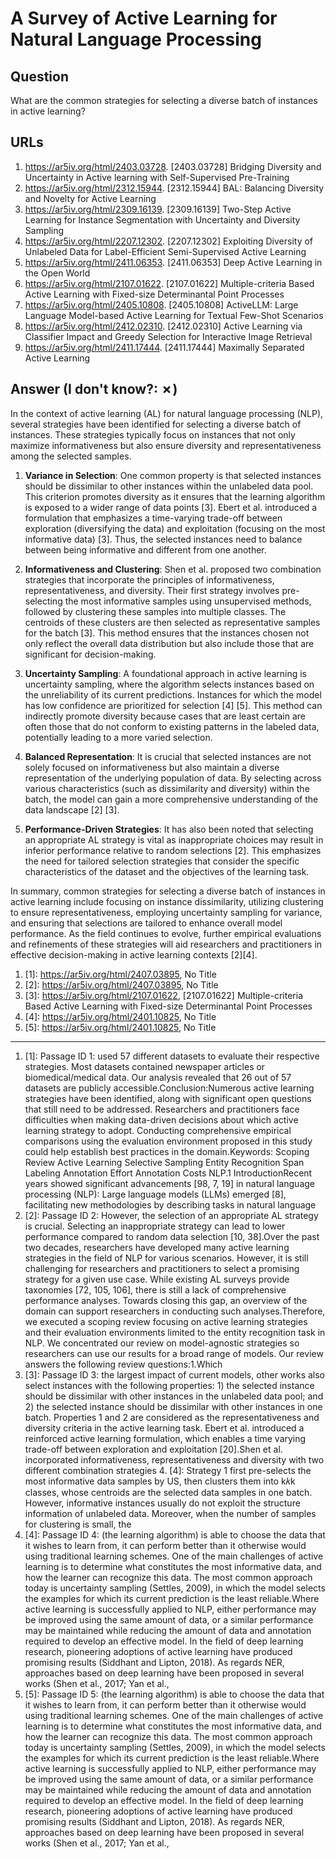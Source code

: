 # A Survey of Active Learning for Natural Language Processing

## Question

What are the common strategies for selecting a diverse batch of instances in active learning?

## URLs

1. https://ar5iv.org/html/2403.03728. [2403.03728] Bridging Diversity and Uncertainty in Active learning with Self-Supervised Pre-Training
2. https://ar5iv.org/html/2312.15944. [2312.15944] BAL: Balancing Diversity and Novelty for Active Learning
3. https://ar5iv.org/html/2309.16139. [2309.16139] Two-Step Active Learning for Instance Segmentation with Uncertainty and Diversity Sampling
4. https://ar5iv.org/html/2207.12302. [2207.12302] Exploiting Diversity of Unlabeled Data for Label-Efficient Semi-Supervised Active Learning
5. https://ar5iv.org/html/2411.06353. [2411.06353] Deep Active Learning in the Open World
6. https://ar5iv.org/html/2107.01622. [2107.01622] Multiple-criteria Based Active Learning with Fixed-size Determinantal Point Processes
7. https://ar5iv.org/html/2405.10808. [2405.10808] ActiveLLM: Large Language Model-based Active Learning for Textual Few-Shot Scenarios
8. https://ar5iv.org/html/2412.02310. [2412.02310] Active Learning via Classifier Impact and Greedy Selection for Interactive Image Retrieval
9. https://ar5iv.org/html/2411.17444. [2411.17444] Maximally Separated Active Learning

## Answer (I don't know?: ✗)

In the context of active learning (AL) for natural language processing (NLP), several strategies have been identified for selecting a diverse batch of instances. These strategies typically focus on instances that not only maximize informativeness but also ensure diversity and representativeness among the selected samples.

1. **Variance in Selection**: One common property is that selected instances should be dissimilar to other instances within the unlabeled data pool. This criterion promotes diversity as it ensures that the learning algorithm is exposed to a wider range of data points [3]. Ebert et al. introduced a formulation that emphasizes a time-varying trade-off between exploration (diversifying the data) and exploitation (focusing on the most informative data) [3]. Thus, the selected instances need to balance between being informative and different from one another.

2. **Informativeness and Clustering**: Shen et al. proposed two combination strategies that incorporate the principles of informativeness, representativeness, and diversity. Their first strategy involves pre-selecting the most informative samples using unsupervised methods, followed by clustering these samples into multiple classes. The centroids of these clusters are then selected as representative samples for the batch [3]. This method ensures that the instances chosen not only reflect the overall data distribution but also include those that are significant for decision-making.

3. **Uncertainty Sampling**: A foundational approach in active learning is uncertainty sampling, where the algorithm selects instances based on the unreliability of its current predictions. Instances for which the model has low confidence are prioritized for selection [4] [5]. This method can indirectly promote diversity because cases that are least certain are often those that do not conform to existing patterns in the labeled data, potentially leading to a more varied selection.

4. **Balanced Representation**: It is crucial that selected instances are not solely focused on informativeness but also maintain a diverse representation of the underlying population of data. By selecting across various characteristics (such as dissimilarity and diversity) within the batch, the model can gain a more comprehensive understanding of the data landscape [2] [3].

5. **Performance-Driven Strategies**: It has also been noted that selecting an appropriate AL strategy is vital as inappropriate choices may result in inferior performance relative to random selections [2]. This emphasizes the need for tailored selection strategies that consider the specific characteristics of the dataset and the objectives of the learning task.

In summary, common strategies for selecting a diverse batch of instances in active learning include focusing on instance dissimilarity, utilizing clustering to ensure representativeness, employing uncertainty sampling for variance, and ensuring that selections are tailored to enhance overall model performance. As the field continues to evolve, further empirical evaluations and refinements of these strategies will aid researchers and practitioners in effective decision-making in active learning contexts [2][4].

1. [1]:  https://ar5iv.org/html/2407.03895, No Title
2. [2]:  https://ar5iv.org/html/2407.03895, No Title
3. [3]:  https://ar5iv.org/html/2107.01622, [2107.01622] Multiple-criteria Based Active Learning with Fixed-size Determinantal Point Processes
4. [4]:  https://ar5iv.org/html/2401.10825, No Title
5. [5]:  https://ar5iv.org/html/2401.10825, No Title
---
1. [1]:  Passage ID 1: used 57 different datasets to evaluate their respective strategies. Most datasets contained newspaper articles or biomedical/medical data. Our analysis revealed that 26 out of 57 datasets are publicly accessible.Conclusion:Numerous active learning strategies have been identified, along with significant open questions that still need to be addressed. Researchers and practitioners face difficulties when making data-driven decisions about which active learning strategy to adopt. Conducting comprehensive empirical comparisons using the evaluation environment proposed in this study could help establish best practices in the domain.Keywords: Scoping Review Active Learning Selective Sampling Entity Recognition Span Labeling Annotation Effort Annotation Costs NLP.1 IntroductionRecent years showed significant advancements [98, 7, 19] in natural language processing (NLP): Large language models (LLMs) emerged [8], facilitating new methodologies by describing tasks in natural language
2. [2]:  Passage ID 2: However, the selection of an appropriate AL strategy is crucial. Selecting an inappropriate strategy can lead to lower performance compared to random data selection [10, 38].Over the past two decades, researchers have developed many active learning strategies in the field of NLP for various scenarios. However, it is still challenging for researchers and practitioners to select a promising strategy for a given use case. While existing AL surveys provide taxonomies [72, 105, 106], there is still a lack of comprehensive performance analyses. Towards closing this gap, an overview of the domain can support researchers in conducting such analyses.Therefore, we executed a scoping review focusing on active learning strategies and their evaluation environments limited to the entity recognition task in NLP. We concentrated our review on model-agnostic strategies so researchers can use our results for a broad range of models. Our review answers the following review questions:1.Which
3. [3]:  Passage ID 3: the largest impact of current models, other works also select instances with the following properties: 1) the selected instance should be dissimilar with other instances in the unlabeled data pool; and 2) the selected instance should be dissimilar with other instances in one batch. Properties 1 and 2 are considered as the representativeness and diversity criteria in the active learning task. Ebert et al. introduced a reinforced active learning formulation, which enables a time varying trade-off between exploration and exploitation [20].Shen et al. incorporated informativeness, representativeness and diversity with two different combination strategies 4. [4]: Strategy 1 first pre-selects the most informative data samples by US, then clusters them into k𝑘k classes, whose centroids are the selected data samples in one batch. However, informative instances usually do not exploit the structure information of unlabeled data. Moreover, when the number of samples for clustering is small, the
4. [4]:  Passage ID 4: (the learning algorithm) is able to choose the data that it wishes to learn from, it can perform better than it otherwise would using traditional learning schemes. One of the main challenges of active learning is to determine what constitutes the most informative data, and how the learner can recognize this data. The most common approach today is uncertainty sampling (Settles, 2009), in which the model selects the examples for which its current prediction is the least reliable.Where active learning is successfully applied to NLP, either performance may be improved using the same amount of data, or a similar performance may be maintained while reducing the amount of data and annotation required to develop an effective model. In the field of deep learning research, pioneering adoptions of active learning have produced promising results (Siddhant and Lipton, 2018). As regards NER, approaches based on deep learning have been proposed in several works (Shen et al., 2017; Yan et al.,
5. [5]:  Passage ID 5: (the learning algorithm) is able to choose the data that it wishes to learn from, it can perform better than it otherwise would using traditional learning schemes. One of the main challenges of active learning is to determine what constitutes the most informative data, and how the learner can recognize this data. The most common approach today is uncertainty sampling (Settles, 2009), in which the model selects the examples for which its current prediction is the least reliable.Where active learning is successfully applied to NLP, either performance may be improved using the same amount of data, or a similar performance may be maintained while reducing the amount of data and annotation required to develop an effective model. In the field of deep learning research, pioneering adoptions of active learning have produced promising results (Siddhant and Lipton, 2018). As regards NER, approaches based on deep learning have been proposed in several works (Shen et al., 2017; Yan et al.,